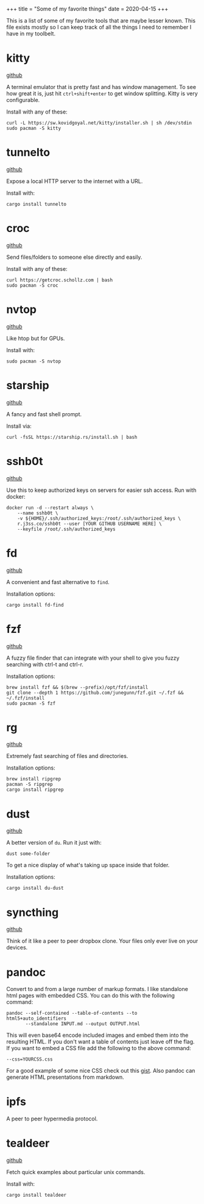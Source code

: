 +++
title = "Some of my favorite things"
date = 2020-04-15
+++

This is a list of some of my favorite tools that are maybe lesser known. This file
exists mostly so I can keep track of all the things I need to remember I have in my
toolbelt.

# kitty

[github](https://github.com/kovidgoyal/kitty)

A terminal emulator that is pretty fast and has window management.
To see how great it is, just hit `ctrl+shift+enter` to get window splitting.
Kitty is very configurable.

Install with any of these:

    curl -L https://sw.kovidgoyal.net/kitty/installer.sh | sh /dev/stdin
    sudo pacman -S kitty

# tunnelto

[github](https://github.com/agrinman/tunnelto)

Expose a local HTTP server to the internet with a URL.

Install with:

    cargo install tunnelto

# croc

[github](https://github.com/schollz/croc)

Send files/folders to someone else directly and easily.

Install with any of these:

    curl https://getcroc.schollz.com | bash
    sudo pacman -S croc

# nvtop

[github](https://github.com/Syllo/nvtop)

Like htop but for GPUs.

Install with:

    sudo pacman -S nvtop

# starship

[github](https://github.com/starship/starship)

A fancy and fast shell prompt.

Install via:

    curl -fsSL https://starship.rs/install.sh | bash

# sshb0t

[github](https://github.com/genuinetools/sshb0t)

Use this to keep authorized keys on servers for easier
ssh access. Run with docker:

```
docker run -d --restart always \
    --name sshb0t \
    -v ${HOME}/.ssh/authorized_keys:/root/.ssh/authorized_keys \
    r.j3ss.co/sshb0t --user [YOUR GITHUB USERNAME HERE] \
    --keyfile /root/.ssh/authorized_keys
```

# fd

[github](https://github.com/sharkdp/fd)

A convenient and fast alternative to `find`.

Installation options:

    cargo install fd-find

# fzf

[github](https://github.com/junegunn/fzf)

A fuzzy file finder that can integrate with your shell to give you fuzzy searching with ctrl-t and ctrl-r.

Installation options:

    brew install fzf && $(brew --prefix)/opt/fzf/install
    git clone --depth 1 https://github.com/junegunn/fzf.git ~/.fzf && ~/.fzf/install
    sudo pacman -S fzf

# rg

[github](https://github.com/BurntSushi/ripgrep)

Extremely fast searching of files and directories.

Installation options:

    brew install ripgrep
    pacman -S ripgrep
    cargo install ripgrep

# dust

[github](https://github.com/bootandy/dust)

A better version of `du`. Run it just with:

    dust some-folder

To get a nice display of what's taking up space inside that folder.

Installation options:

    cargo install du-dust

# syncthing

[github](https://github.com/syncthing/syncthing)

Think of it like a peer to peer dropbox clone. Your files only ever live on
your devices.

# pandoc

Convert to and from a large number of markup formats. I like standalone html pages
with embedded CSS. You can do this with the following command:

    pandoc --self-contained --table-of-contents --to html5+auto_identifiers
           --standalone INPUT.md --output OUTPUT.html

This will even base64 encode included images and embed them into the resulting HTML.
If you don't want a table of contents just leave off the flag. If you want to embed a CSS file add the following to the above
command:

    --css=YOURCSS.css

For a good example of some nice CSS check out this [gist](https://gist.github.com/killercup/5917178). Also pandoc can generate HTML presentations from markdown.

# ipfs

A peer to peer hypermedia protocol.

# tealdeer

[github](https://github.com/dbrgn/tealdeer)

Fetch quick examples about particular unix commands.

Install with:

    cargo install tealdeer
